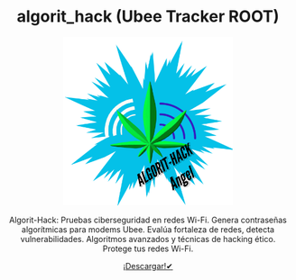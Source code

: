 <div align="center">
<h1 align="center">algorit_hack (Ubee Tracker ROOT)</h1>
</div> 
<div align="center">
<img src="https://raw.githubusercontent.com/mega067/mega067/REPO/mega067_log.png" width="300" >

Algorit-Hack: Pruebas ciberseguridad en redes Wi-Fi. Genera contraseñas algorítmicas para modems Ubee. Evalúa fortaleza de redes, detecta vulnerabilidades. Algoritmos avanzados y técnicas de hacking ético. Protege tus redes Wi-Fi.

<a href="https://github.com/mega067/algorit_hack/raw/master/app/release/app-release.apk">¡Descargar!✔</a>

